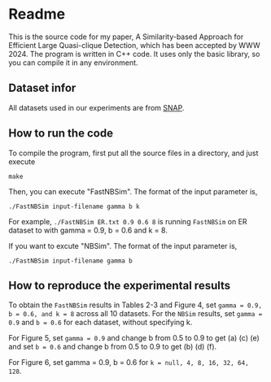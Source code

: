 # Readme

This is the source code for my paper, A Similarity-based Approach for Efficient Large Quasi-clique Detection, which has been accepted by WWW 2024. 
The program is written in C++ code. It uses only the basic library, so you can compile it in any environment.

## Dataset infor

All datasets used in our experiments are from [SNAP](https://snap.stanford.edu/data/).

## How to run the code

To compile the program, first put all the source files in a directory, and just execute

```
make
```

Then, you can execute "FastNBSim". The format of the input parameter is,

```
./FastNBSim input-filename gamma b k
```

For example, `./FastNBSim ER.txt 0.9 0.6 8` is running `FastNBSim` on ER dataset to with gamma = 0.9, b = 0.6 and k = 8.

If you want to excute "NBSim". The format of the input parameter is,

```
./FastNBSim input-filename gamma b
```

## How to reproduce the experimental results

To obtain the `FastNBSim` results in Tables 2-3 and Figure 4, set `gamma = 0.9, b = 0.6, and k = 8` across all 10 datasets. For the `NBSim` results, set `gamma = 0.9` and `b = 0.6` for each dataset, without specifying k.

For Figure 5, set `gamma = 0.9` and change b from 0.5 to 0.9 to get (a) (c) (e) and set `b = 0.6` and change b from 0.5 to 0.9 to get (b) (d) (f).

For Figure 6, set gamma = 0.9, b = 0.6 for `k = null, 4, 8, 16, 32, 64, 128`.
